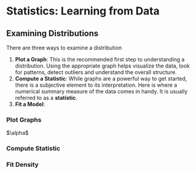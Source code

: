 # Statistics: Learning from Data

## Examining Distributions

There are three ways to examine a distribution

1. **Plot a Graph**: This is the recommended first step to understanding a distribution. Using the appropriate graph helps visualize the data, look for patterns, detect outliers and understand the overall structure.
2. **Compute a Statistic**: While graphs are a powerful way to get started, there is a subjective element to its interpretation. Here is where a numerical summary measure of the data comes in handy. It is usually referred to as a **statistic**.
3. **Fit a Model**: 

### Plot Graphs

<div markdown = "0"> $\alpha$ </div>

### Compute Statistic

### Fit Density